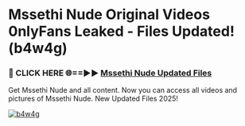 # Mssethi Nude Original Videos 0nlyFans Leaked - Files Updated! (b4w4g)

<h3>🔴 CLICK HERE 🌐==►► <a href="https://tinyurl.com/5h6xmrr3" rel="nofollow">Mssethi Nude Updated Files</a></h3>

Get Mssethi Nude and all content. Now you can access all videos and pictures of Mssethi Nude. New Updated Files 2025!

[![b4w4g](https://i.imgur.com/KVD873Z.gif)](https://tinyurl.com/5h6xmrr3)
